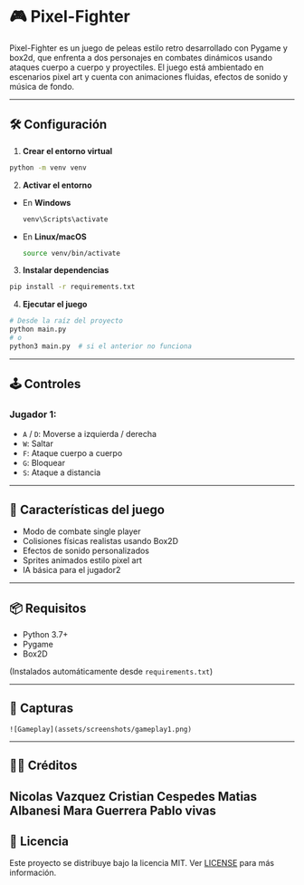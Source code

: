 # 🎮 Pixel-Fighter

Pixel-Fighter es un juego de peleas estilo retro desarrollado con Pygame y box2d, que enfrenta a dos personajes en combates dinámicos usando ataques cuerpo a cuerpo y proyectiles. El juego está ambientado en escenarios pixel art y cuenta con animaciones fluidas, efectos de sonido y música de fondo.

---

## 🛠️ Configuración

1. **Crear el entorno virtual**

```bash
python -m venv venv
```

2. **Activar el entorno**

- En **Windows**

  ```cmd
  venv\Scripts\activate
  ```

- En **Linux/macOS**

  ```bash
  source venv/bin/activate
  ```

3. **Instalar dependencias**

```bash
pip install -r requirements.txt
```

4. **Ejecutar el juego**

```bash
# Desde la raíz del proyecto
python main.py
# o
python3 main.py  # si el anterior no funciona
```

---

## 🕹️ Controles

### Jugador 1:

- `A` / `D`: Moverse a izquierda / derecha
- `W`: Saltar
- `F`: Ataque cuerpo a cuerpo
- `G`: Bloquear
- `S`: Ataque a distancia

---

## 🧩 Características del juego

- Modo de combate single player
- Colisiones físicas realistas usando Box2D
- Efectos de sonido personalizados
- Sprites animados estilo pixel art
- IA básica para el jugador2

---

## 📦 Requisitos

- Python 3.7+
- Pygame
- Box2D

(Instalados automáticamente desde `requirements.txt`)

---

## 📸 Capturas

```
![Gameplay](assets/screenshots/gameplay1.png)
```

---

## 👨‍💻 Créditos

Nicolas Vazquez
Cristian Cespedes
Matias Albanesi
Mara Guerrera
Pablo vivas
---

## 📄 Licencia

Este proyecto se distribuye bajo la licencia MIT. Ver [LICENSE](LICENSE) para más información.
